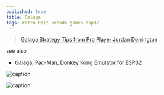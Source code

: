 ```yaml
---
published: true
title: Galaga
tags: retro 8bit arcade games esp32
---
```

> [Galaga Strategy Tips from Pro Player Jordan Dorrington](https://www.youtube.com/watch?v=_EwqGlElSWw)

see also
- [	Galaga, Pac-Man, Donkey Kong Emulator for ESP32](https://news.ycombinator.com/item?id=34539811)

![caption](https://github.com/harbaum/galagino/raw/main/images/galagino.gif)

![caption](https://external-content.duckduckgo.com/iu/?u=https%3A%2F%2Ftse1.mm.bing.net%2Fth%3Fid%3DOIP.2gd-gjAuyeONqla04N8ZPAHaEK%26pid%3DApi&f=1)